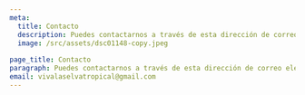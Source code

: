 ```yaml
---
meta:
  title: Contacto
  description: Puedes contactarnos a través de esta dirección de correo electrónico.
  image: /src/assets/dsc01148-copy.jpeg
  
page_title: Contacto
paragraph: Puedes contactarnos a través de esta dirección de correo electrónico.
email: vivalaselvatropical@gmail.com
---
```

